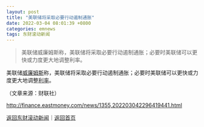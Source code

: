 ```yaml
---
layout: post
title: "美联储将采取必要行动遏制通胀"
date: 2022-03-04 08:01:39 +0800
categories: emnews
tags: 东财滚动新闻
---
```

> 美联储威廉姆斯称，美联储将采取必要行动遏制通胀；必要时美联储可以更快或力度更大地调整利率。

<p>美联储<span id="stock_106.WMB"><a href="http://quote.eastmoney.com/unify/r/106.WMB" class="keytip" data-code="106,WMB">威廉姆斯</a></span><span id="quote_106.WMB"></span>称，美联储将采取必要行动遏制通胀；必要时美联储可以更快或力度更大地调整<span id="Info.344"><a href="http://data.eastmoney.com/cjsj/yhll.html" class="infokey">利率</a></span>。</p><p class="em_media">（文章来源：财联社）</p>

<http://finance.eastmoney.com/news/1355,202203042296419441.html>

[返回东财滚动新闻](//finews.withounder.com/emnews/)｜[返回首页](//finews.withounder.com/)